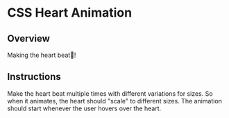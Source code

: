 # CSS Heart Animation

## Overview
Making the heart beat💓!

## Instructions
Make the heart beat multiple times with different variations for sizes. So when it animates, the heart should "scale" to different sizes. The animation should start whenever the user hovers over the heart.